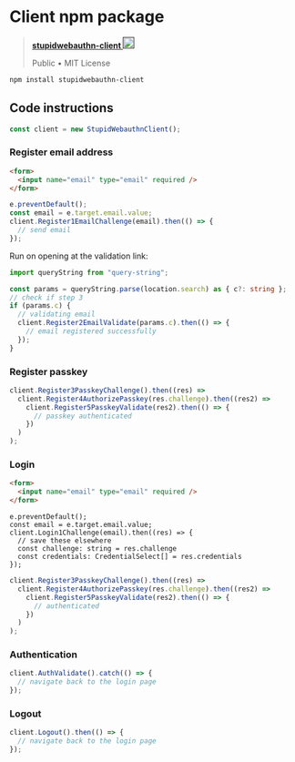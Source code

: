 # Client npm package

> <a href="" target="_blank">**stupidwebauthn-client <img width="20" src="https://static-production.npmjs.com/255a118f56f5346b97e56325a1217a16.svg"/>**</a>
>
> <span class="text--success">Public</span> • MIT License

```bash npm2yarn
npm install stupidwebauthn-client
```

## Code instructions

```ts
const client = new StupidWebauthnClient();
```

### Register email address

```html
<form>
  <input name="email" type="email" required />
</form>
```

```ts
e.preventDefault();
const email = e.target.email.value;
client.Register1EmailChallenge(email).then(() => {
  // send email
});
```

Run on opening at the validation link:

```ts
import queryString from "query-string";

const params = queryString.parse(location.search) as { c?: string };
// check if step 3
if (params.c) {
  // validating email
  client.Register2EmailValidate(params.c).then(() => {
    // email registered successfully
  });
}
```

### Register passkey

```ts
client.Register3PasskeyChallenge().then((res) =>
  client.Register4AuthorizePasskey(res.challenge).then((res2) =>
    client.Register5PasskeyValidate(res2).then(() => {
      // passkey authenticated
    })
  )
);
```

### Login

```html
<form>
  <input name="email" type="email" required />
</form>
```

```
e.preventDefault();
const email = e.target.email.value;
client.Login1Challenge(email).then((res) => {
  // save these elsewhere
  const challenge: string = res.challenge
  const credentials: CredentialSelect[] = res.credentials
});
```

```ts
client.Register3PasskeyChallenge().then((res) =>
  client.Register4AuthorizePasskey(res.challenge).then((res2) =>
    client.Register5PasskeyValidate(res2).then(() => {
      // authenticated
    })
  )
);
```

### Authentication

```ts
client.AuthValidate().catch(() => {
  // navigate back to the login page
});
```

### Logout

```ts
client.Logout().then(() => {
  // navigate back to the login page
});
```

